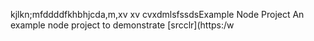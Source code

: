 kjlkn;mfddddfkhbhjcda,m,xv xv cvxdmlsfssdsExample Node Project
An example node project to demonstrate [srcclr](https:/w

